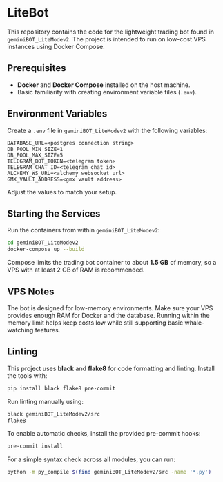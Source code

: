 # LiteBot

This repository contains the code for the lightweight trading bot found in `geminiBOT_LiteModev2`. The project is intended to run on low-cost VPS instances using Docker Compose.

## Prerequisites

- **Docker** and **Docker Compose** installed on the host machine.
- Basic familiarity with creating environment variable files (`.env`).

## Environment Variables

Create a `.env` file in `geminiBOT_LiteModev2` with the following variables:

```
DATABASE_URL=<postgres connection string>
DB_POOL_MIN_SIZE=1
DB_POOL_MAX_SIZE=5
TELEGRAM_BOT_TOKEN=<telegram token>
TELEGRAM_CHAT_ID=<telegram chat id>
ALCHEMY_WS_URL=<alchemy websocket url>
GMX_VAULT_ADDRESS=<gmx vault address>
```

Adjust the values to match your setup.

## Starting the Services

Run the containers from within `geminiBOT_LiteModev2`:

```bash
cd geminiBOT_LiteModev2
docker-compose up --build
```

Compose limits the trading bot container to about **1.5&nbsp;GB** of memory, so a VPS with at least 2&nbsp;GB of RAM is recommended.

## VPS Notes

The bot is designed for low-memory environments. Make sure your VPS provides enough RAM for Docker and the database. Running within the memory limit helps keep costs low while still supporting basic whale-watching features.


## Linting

This project uses **black** and **flake8** for code formatting and linting.
Install the tools with:

```bash
pip install black flake8 pre-commit
```

Run linting manually using:

```bash
black geminiBOT_LiteModev2/src
flake8
```

To enable automatic checks, install the provided pre-commit hooks:

```bash
pre-commit install
```

For a simple syntax check across all modules, you can run:

```bash
python -m py_compile $(find geminiBOT_LiteModev2/src -name '*.py')
```

